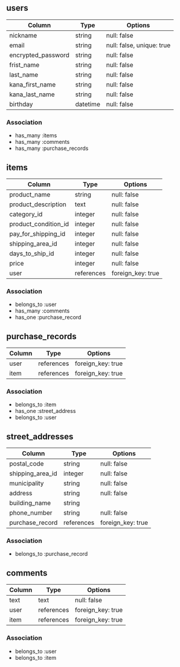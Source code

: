 ## users

| Column             | Type     | Options                  |
| ------------------ | -------- | ------------------------ |
| nickname           | string   | null: false              |
| email              | string   | null: false, unique: true|
| encrypted_password | string   | null: false              |
| frist_name         | string   | null: false              |
| last_name          | string   | null: false              |
| kana_first_name    | string   | null: false              |
| kana_last_name     | string   | null: false              |
| birthday      　　　| datetime | null: false              |


### Association
- has_many :items
- has_many :comments
- has_many :purchase_records

## items

| Column               | Type       | Options           |
| -------------------  | ---------- | ----------------- |
| product_name         | string     | null: false       |
| product_description  | text       | null: false       |
| category_id          | integer    | null: false       |
| product_condition_id | integer    | null: false       |
| pay_for_shipping_id  | integer    | null: false       |
| shipping_area_id     | integer    | null: false       |
| days_to_ship_id      | integer    | null: false       |
| price                | integer    | null: false       |
| user                 | references | foreign_key: true |


### Association
- belongs_to :user
- has_many :comments
- has_one :purchase_record

## purchase_records

| Column | Type       | Options           |
| ----   | ---------- | ----------------- |
| user   | references | foreign_key: true |
| item   | references | foreign_key: true |


### Association
- belongs_to :item
- has_one :street_address
- belongs_to :user

## street_addresses

| Column           | Type       | Options           |
| ---------------  | ---------- | ----------------- |
| postal_code      | string     | null: false       |
| shipping_area_id | integer    | null: false       |
| municipality     | string     | null: false       |
| address          | string     | null: false       |
| building_name    | string     |                   |
| phone_number     | string     | null: false       |
| purchase_record  | references | foreign_key: true |


### Association
- belongs_to :purchase_record

## comments

| Column | Type       | Options           |
| ----   | ---------- | ----------------- |
| text   | text       | null: false       |
| user   | references | foreign_key: true |
| item   | references | foreign_key: true |


### Association
- belongs_to :user
- belongs_to :item